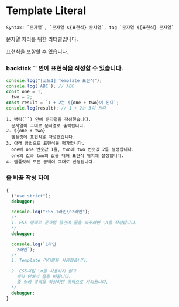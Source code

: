 # Template Literal

    Syntax: `문자열`, `문자열 ${표현식} 문자열`, tag `문자열 ${표현식} 문자열`

문자열 처리를 위한 리터럴입니다.

표현식을 포함할 수 있습니다.

### backtick `` 안에 표현식을 작성할 수 있습니다.

```js
console.log("[코드1] Template 표현식");
console.log(`ABC`); // ABC
const one = 1,
  two = 2;
const result = `1 + 2는 ${one + two}이 된다`;
console.log(result); // 1 + 2는 3이 된다
```

    1. 백틱(``) 안에 문자열을 작성했습니다.
      문자열이 그대로 문자열로 출력됩니다.
    2. ${one + two}
      템플릿에 표현식을 작성했습니다.
    3. 아래 방법으로 표현식을 평가합니다.
      one에 one 변숫값 1을, two에 two 변숫값 2를 설정합니다.
      one의 값과 two의 값을 더해 표현식 위치에 설정합니다.
    4. 템플릿의 모든 공백이 그대로 반영됩니다.

### 줄 바꿈 작성 차이

```js
{
  ("use strict");
  debugger;

  console.log("ES5-1라인\n2라인");
  /*
  1. ES5 형태로 문자열 중간에 줄을 바꾸려면 \n을 작성합니다.
  */
  debugger;

  console.log(`1라인
    2라인`);
  /*
  1. Template 리터럴을 사용했습니다.

  2. ES5처럼 \n을 사용하지 않고
    백틱 안에서 줄을 바꿉니다.
    줄 앞에 공백을 작성하면 공백으로 처리됩니다.
  */
  debugger;
}
```

